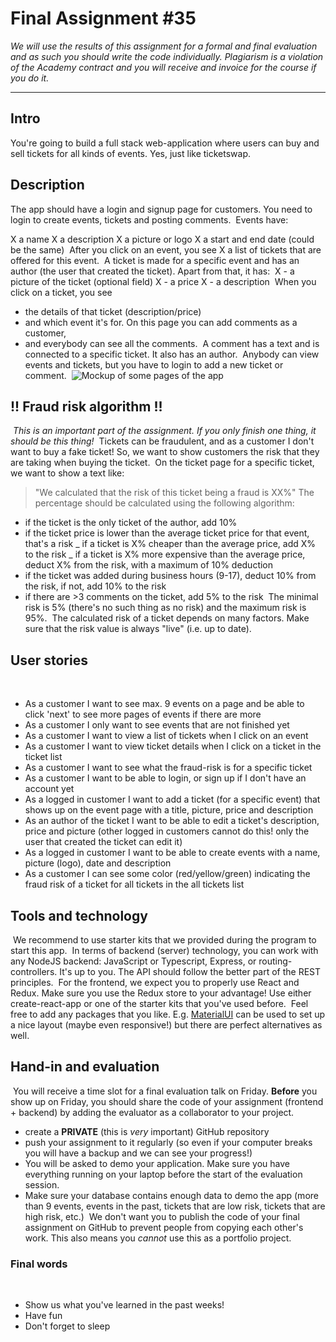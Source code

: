 # Final Assignment #35

_We will use the results of this assignment for a formal and final evaluation and as such you should write the code individually. Plagiarism is a violation of the Academy contract and you will receive and invoice for the course if you do it._
​

---

## Intro

You're going to build a full stack web-application where users can buy and sell tickets for all kinds of events. Yes, just like ticketswap.
​

## Description

The app should have a login and signup page for customers. You need to login to create events, tickets and posting comments.
​
Events have:

X a name
X a description
X a picture or logo
X a start and end date (could be the same)
​
After you click on an event, you see
X a list of tickets that are offered for this event.
​
A ticket is made for a specific event and has an author (the user that created the ticket). Apart from that, it has:
​
X - a picture of the ticket (optional field)
X - a price
X - a description
​
When you click on a ticket, you see

- the details of that ticket (description/price)
- and which event it's for. On this page you can add comments as a customer,
- and everybody can see all the comments.
  ​
  A comment has a text and is connected to a specific ticket. It also has an author.
  ​
  Anybody can view events and tickets, but you have to login to add a new ticket or comment.
  ​
  ![Mockup of some pages of the app](https://cd.sseu.re/final-assignment-mockup.png)
  ​

## !! Fraud risk algorithm !!

​
_This is an important part of the assignment. If you only finish one thing, it should be this thing!_
​
Tickets can be fraudulent, and as a customer I don't want to buy a fake ticket! So, we want to show customers the risk that they are taking when buying the ticket.
​
On the ticket page for a specific ticket, we want to show a text like:
​

> "We calculated that the risk of this ticket being a fraud is XX%"
> ​
> The percentage should be calculated using the following algorithm:
> ​

- if the ticket is the only ticket of the author, add 10%
- if the ticket price is lower than the average ticket price for that event, that's a risk
  _ if a ticket is X% cheaper than the average price, add X% to the risk
  _ if a ticket is X% more expensive than the average price, deduct X% from the risk, with a maximum of 10% deduction
- if the ticket was added during business hours (9-17), deduct 10% from the risk, if not, add 10% to the risk
- if there are >3 comments on the ticket, add 5% to the risk
  ​
  The minimal risk is 5% (there's no such thing as no risk) and the maximum risk is 95%.
  ​
  The calculated risk of a ticket depends on many factors. Make sure that the risk value is always "live" (i.e. up to date).
  ​

## User stories

​

- As a customer I want to see max. 9 events on a page and be able to click 'next' to see more pages of events if there are more
- As a customer I only want to see events that are not finished yet
- As a customer I want to view a list of tickets when I click on an event
- As a customer I want to view ticket details when I click on a ticket in the ticket list
- As a customer I want to see what the fraud-risk is for a specific ticket
- As a customer I want to be able to login, or sign up if I don't have an account yet
- As a logged in customer I want to add a ticket (for a specific event) that shows up on the event page with a title, picture, price and description
- As an author of the ticket I want to be able to edit a ticket's description, price and picture (other logged in customers cannot do this! only the user that created the ticket can edit it)
- As a logged in customer I want to be able to create events with a name, picture (logo), date and description
- As a customer I can see some color (red/yellow/green) indicating the fraud risk of a ticket for all tickets in the all tickets list
  ​

## Tools and technology

​
We recommend to use starter kits that we provided during the program to start this app.
​
In terms of backend (server) technology, you can work with any NodeJS backend: JavaScript or Typescript, Express, or routing-controllers. It's up to you. The API should follow the better part of the REST principles.
​
For the frontend, we expect you to properly use React and Redux. Make sure you use the Redux store to your advantage! Use either create-react-app or one of the starter kits that you've used before.
​
Feel free to add any packages that you like. E.g. [MaterialUI](https://material-ui.com) can be used to set up a nice layout (maybe even responsive!) but there are perfect alternatives as well.
​

## Hand-in and evaluation

​
You will receive a time slot for a final evaluation talk on Friday. **Before** you show up on Friday, you should share the code of your assignment (frontend + backend) by adding the evaluator as a collaborator to your project.
​

- create a **PRIVATE** (this is _very_ important) GitHub repository
- push your assignment to it regularly (so even if your computer breaks you will have a backup and we can see your progress!)
- You will be asked to demo your application. Make sure you have everything running on your laptop before the start of the evaluation session.
- Make sure your database contains enough data to demo the app (more than 9 events, events in the past, tickets that are low risk, tickets that are high risk, etc.)
  ​
  We don't want you to publish the code of your final assignment on GitHub to prevent people from copying each other's work. This also means you _cannot_ use this as a portfolio project.
  ​

### Final words

​

- Show us what you've learned in the past weeks!
- Have fun
- Don't forget to sleep
